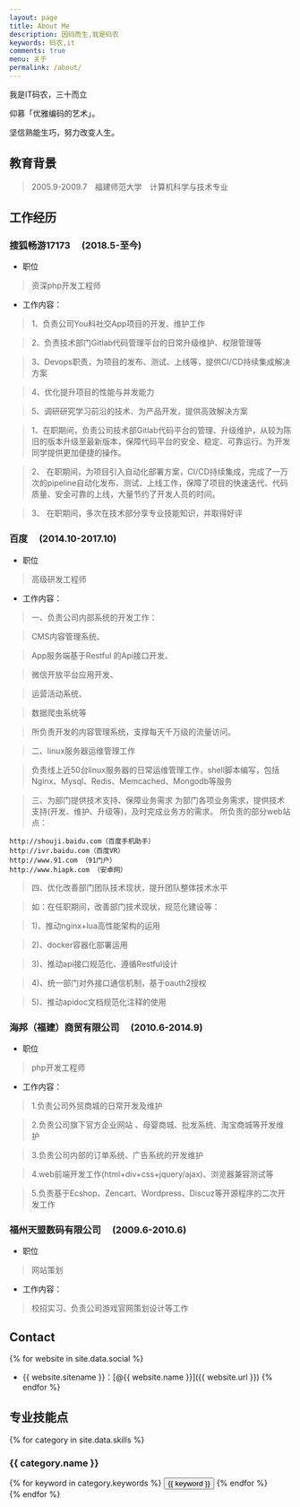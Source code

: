 ```yaml
---
layout: page
title: About Me
description: 因码而生,我是码农
keywords: 码农,it
comments: true
menu: 关于
permalink: /about/
---
```


我是IT码农，三十而立

仰慕「优雅编码的艺术」。

坚信熟能生巧，努力改变人生。

## 教育背景

> 2005.9-2009.7　福建师范大学　计算机科学与技术专业

## 工作经历

### 搜狐畅游17173 　(2018.5-至今)

* 职位

> 资深php开发工程师

* 工作内容：

> 1、负责公司You料社交App项目的开发、维护工作

> 2、负责技术部门Gitlab代码管理平台的日常升级维护、权限管理等

> 3、Devops职责，为项目的发布、测试、上线等，提供CI/CD持续集成解决方案

> 4、优化提升项目的性能与并发能力

> 5、调研研究学习前沿的技术、为产品开发，提供高效解决方案

> 1、在职期间，负责公司技术部Gitlab代码平台的管理、升级维护，从较为陈旧的版本升级至最新版本，保障代码平台的安全、稳定、可靠运行。为开发同学提供更加便捷的操作。

> 2、 在职期间，为项目引入自动化部署方案，CI/CD持续集成，完成了一万次的pipeline自动化发布、测试、上线工作，保障了项目的快速迭代、代码质量、安全可靠的上线，大量节约了开发人员的时间。

> 3、 在职期间，多次在技术部分享专业技能知识，并取得好评

### 百度 　(2014.10-2017.10)

* 职位

> 高级研发工程师

* 工作内容：

> 一、负责公司内部系统的开发工作：

> CMS内容管理系统、

> App服务端基于Restful 的Api接口开发、

> 微信开放平台应用开发、

> 运营活动系统、

> 数据爬虫系统等

> 所负责开发的内容管理系统，支撑每天千万级的流量访问。

> 二、linux服务器运维管理工作

> 负责线上近50台linux服务器的日常运维管理工作，shell脚本编写，包括Nginx、Mysql、Redis、Memcached、Mongodb等服务

> 三、为部门提供技术支持、保障业务需求
> 为部门各项业务需求，提供技术支持(开发、维护、升级等)，及时完成业务方的需求。
> 所负责的部分web站点：
```
http://shouji.baidu.com（百度手机助手）
http://ivr.baidu.com（百度VR）
http://www.91.com （91门户）
http://www.hiapk.com （安卓网）
```
> 四、优化改善部门团队技术现状，提升团队整体技术水平

> 如：在任职期间，改善部门技术现状，规范化建设等：

> 1)、推动nginx+lua高性能架构的运用

> 2)、docker容器化部署运用

> 3)、推动api接口规范化、遵循Restful设计

> 4)、统一部门对外接口通信机制，基于oauth2授权

> 5)、推动apidoc文档规范化注释的使用

### 海邦（福建）商贸有限公司 　(2010.6-2014.9)

* 职位

> php开发工程师

* 工作内容：

> 1.负责公司外贸商城的日常开发及维护

> 2.负责公司旗下官方企业网站 、母婴商城、批发系统、淘宝商城等开发维护

> 3.负责公司内部的订单系统、广告系统的开发维护

> 4.web前端开发工作(html+div+css+jquery/ajax)、浏览器兼容测试等

> 5.负责基于Ecshop、Zencart、Wordpress、Discuz等开源程序的二次开发工作

### 福州天盟数码有限公司 　(2009.6-2010.6)

* 职位

> 网站策划

* 工作内容：

> 校招实习、负责公司游戏官网策划设计等工作


## Contact

{% for website in site.data.social %}
* {{ website.sitename }}：[@{{ website.name }}]({{ website.url }})
{% endfor %}

## 专业技能点 

{% for category in site.data.skills %}
### {{ category.name }}
<div class="btn-inline">
{% for keyword in category.keywords %}
<button class="btn btn-outline" type="button">{{ keyword }}</button>
{% endfor %}
</div>
{% endfor %}
